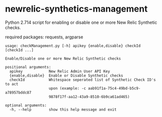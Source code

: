 # newrelic-synthetics-management
Python 2.714 script for enabling or disable one or more New Relic Synthetic checks.

required packages: requests, argparse

```
usage: checkManagement.py [-h] apikey {enable,disable} checkId [checkId ...]

Enable/Disable one or more New Relic Synthetic checks

positional arguments:
  apikey            New Relic Admin User API Key
  {enable,disable}  Enable or Disable Synthetic checks
  checkId           Whitespace seperated list of Synthetic Check ID's to act
                    upon (example: -c aab91f1a-75c4-49bd-b5c9-a78957bddc87
                    9878f17f-aa12-43a9-8510-6b9ca61ad465)

optional arguments:
  -h, --help        show this help message and exit
```